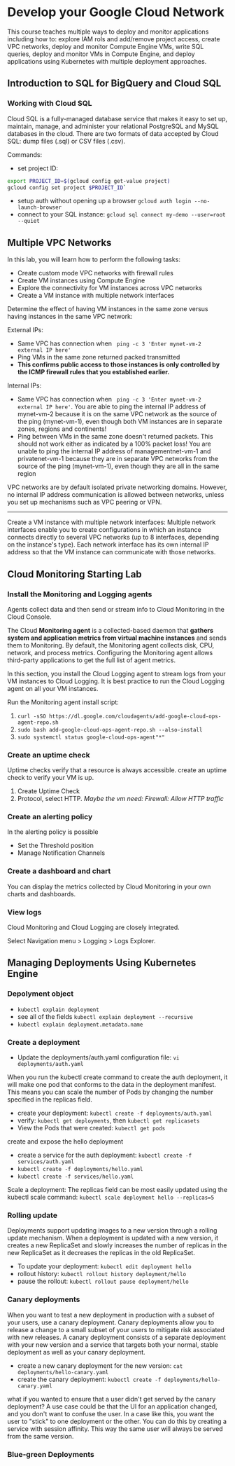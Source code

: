 # Develop your Google Cloud Network
This course teaches multiple ways to deploy and monitor applications including how to: explore IAM rols and add/remove project access, create VPC networks, deploy and monitor Compute Engine VMs, write SQL queries, deploy and monitor VMs in Compute Engine, and deploy applications using Kubernetes with multiple deployment approaches.

## Introduction to SQL for BigQuery and Cloud SQL
### Working with Cloud SQL
Cloud SQL is a fully-managed database service that makes it easy to set up, maintain, manage, and administer your relational PostgreSQL and MySQL databases in the cloud. There are two formats of data accepted by Cloud SQL: dump files (.sql) or CSV files (.csv).

Commands:
- set project ID: 
```bash
export PROJECT_ID=$(gcloud config get-value project)
gcloud config set project $PROJECT_ID`
```
- setup auth without opening up a browser `gcloud auth login --no-launch-browser`
- connect to your SQL instance: `gcloud sql connect my-demo --user=root --quiet`

## Multiple VPC Networks
In this lab, you will learn how to perform the following tasks:
- Create custom mode VPC networks with firewall rules
- Create VM instances using Compute Engine
- Explore the connectivity for VM instances across VPC networks
- Create a VM instance with multiple network interfaces


Determine the effect of having VM instances in the same zone versus having instances in the same VPC network:

External IPs:
- Same VPC has connection when ` ping -c 3 'Enter mynet-vm-2 external IP here'`
- Ping VMs in the same zone returned packed transmitted
- **This confirms public access to those instances is only controlled by the ICMP firewall rules that you established earlier.**

Internal IPs:
- Same VPC has connection when ` ping -c 3 'Enter mynet-vm-2 external IP here'`. You are able to ping the internal IP address of mynet-vm-2 because it is on the same VPC network as the source of the ping (mynet-vm-1), even though both VM instances are in separate zones, regions and continents! 
- Ping between VMs in the same zone doesn't returned packets. This should not work either as indicated by a 100% packet loss! You are unable to ping the internal IP address of managementnet-vm-1 and privatenet-vm-1 because they are in separate VPC networks from the source of the ping (mynet-vm-1), even though they are all in the same region

VPC networks are by default isolated private networking domains. However, no internal IP address communication is allowed between networks, unless you set up mechanisms such as VPC peering or VPN.

---

Create a VM instance with multiple network interfaces: Multiple network interfaces enable you to create configurations in which an instance connects directly to several VPC networks (up to 8 interfaces, depending on the instance's type). Each network interface has its own internal IP address so that the VM instance can communicate with those networks. 

## Cloud Monitoring Starting Lab

### Install the Monitoring and Logging agents
Agents collect data and then send or stream info to Cloud Monitoring in the Cloud Console.

The Cloud **Monitoring agent** is a collected-based daemon that **gathers system and application metrics from virtual machine instances** and sends them to Monitoring. By default, the Monitoring agent collects disk, CPU, network, and process metrics. Configuring the Monitoring agent allows third-party applications to get the full list of agent metrics.

In this section, you install the Cloud Logging agent to stream logs from your VM instances to Cloud Logging. It is best practice to run the Cloud Logging agent on all your VM instances.


Run the Monitoring agent install script:
1. `curl -sSO https://dl.google.com/cloudagents/add-google-cloud-ops-agent-repo.sh`
1. `sudo bash add-google-cloud-ops-agent-repo.sh --also-install`
1. `sudo systemctl status google-cloud-ops-agent"*"`

### Create an uptime check
Uptime checks verify that a resource is always accessible.  create an uptime check to verify your VM is up.
1. Create Uptime Check
1. Protocol, select HTTP. *Maybe the vm need: Firewall: Allow HTTP traffic*

### Create an alerting policy
In the alerting policy is possible 
- Set the Threshold position
- Manage Notification Channels

### Create a dashboard and chart
You can display the metrics collected by Cloud Monitoring in your own charts and dashboards. 

### View logs
Cloud Monitoring and Cloud Logging are closely integrated.

Select Navigation menu > Logging > Logs Explorer.

## Managing Deployments Using Kubernetes Engine
### Depolyment object
- `kubectl explain deployment`
- see all of the fields `kubectl explain deployment --recursive`
- `kubectl explain deployment.metadata.name`

### Create a deployment
- Update the deployments/auth.yaml configuration file: `vi deployments/auth.yaml`

When you run the kubectl create command to create the auth deployment, it will make one pod that conforms to the data in the deployment manifest. This means you can scale the number of Pods by changing the number specified in the replicas field.
- create your deployment: `kubectl create -f deployments/auth.yaml`
- verify: `kubectl get deployments`, then `kubectl get replicasets`
- View the Pods that were created: `kubectl get pods`

create and expose the hello deployment
- create a service for the auth deployment: `kubectl create -f services/auth.yaml`
- `kubectl create -f deployments/hello.yaml`
- `kubectl create -f services/hello.yaml`


Scale a deployment:
The replicas field can be most easily updated using the kubectl scale command: `kubectl scale deployment hello --replicas=5`

### Rolling update
Deployments support updating images to a new version through a rolling update mechanism. When a deployment is updated with a new version, it creates a new ReplicaSet and slowly increases the number of replicas in the new ReplicaSet as it decreases the replicas in the old ReplicaSet.
- To update your deployment: `kubectl edit deployment hello`
- rollout history: `kubectl rollout history deployment/hello`
- pause the rollout: `kubectl rollout pause deployment/hello`

### Canary deployments
When you want to test a new deployment in production with a subset of your users, use a canary deployment. Canary deployments allow you to release a change to a small subset of your users to mitigate risk associated with new releases. A canary deployment consists of a separate deployment with your new version and a service that targets both your normal, stable deployment as well as your canary deployment.
- create a new canary deployment for the new version: `cat deployments/hello-canary.yaml`
- create the canary deployment: `kubectl create -f deployments/hello-canary.yaml`

what if you wanted to ensure that a user didn't get served by the canary deployment? A use case could be that the UI for an application changed, and you don't want to confuse the user. In a case like this, you want the user to "stick" to one deployment or the other. You can do this by creating a service with session affinity. This way the same user will always be served from the same version. 

### Blue-green Deployments
